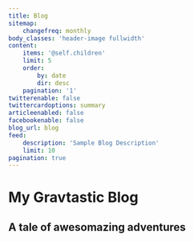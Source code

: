 ```yaml
---
title: Blog
sitemap:
    changefreq: monthly
body_classes: 'header-image fullwidth'
content:
    items: '@self.children'
    limit: 5
    order:
        by: date
        dir: desc
    pagination: '1'
twitterenable: false
twittercardoptions: summary
articleenabled: false
facebookenable: false
blog_url: blog
feed:
    description: 'Sample Blog Description'
    limit: 10
pagination: true
---
```


# My Gravtastic Blog
## A tale of **awesomazing** adventures
